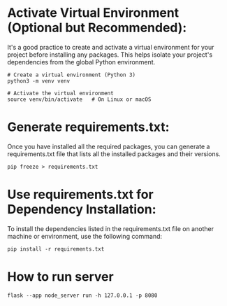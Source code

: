 # Activate Virtual Environment (Optional but Recommended):
It's a good practice to create and activate a virtual environment for your project before installing any packages. This helps isolate your project's dependencies from the global Python environment.
```
# Create a virtual environment (Python 3)
python3 -m venv venv

# Activate the virtual environment
source venv/bin/activate   # On Linux or macOS
```

# Generate requirements.txt:
Once you have installed all the required packages, you can generate a requirements.txt file that lists all the installed packages and their versions.
```
pip freeze > requirements.txt
```

# Use requirements.txt for Dependency Installation:
To install the dependencies listed in the requirements.txt file on another machine or environment, use the following command:
```
pip install -r requirements.txt
```

# How to run server
```
flask --app node_server run -h 127.0.0.1 -p 8080
```